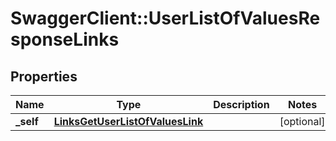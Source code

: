 # SwaggerClient::UserListOfValuesResponseLinks

## Properties
Name | Type | Description | Notes
------------ | ------------- | ------------- | -------------
**_self** | [**LinksGetUserListOfValuesLink**](LinksGetUserListOfValuesLink.md) |  | [optional] 


